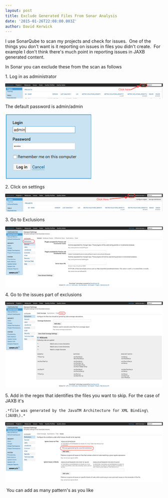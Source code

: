```yaml
---
layout: post
title: Exclude Generated Files From Sonar Analysis
date: '2015-01-26T22:08:00.003Z'
author: David Kerwick
---
```


I use SonarQube to scan my projects and check for issues.  One of the things you don't want is it reporting on issues in files you didn't create.  For example I don't think there's much point in reporting issues in JAXB generated content.  

In Sonar you can exclude these from the scan as follows  

1\. Log in as administrator  

![sonar_login](./assets/img/exclude-generated-files-from-sonar/sonar-login.png)

The default password is admin/admin

![sonar_login2](./assets/img/exclude-generated-files-from-sonar/sonar-login2.png)

2\. Click on settings

![click_settings](./assets/img/exclude-generated-files-from-sonar/click-settings.png)

3\. Go to Exclusions  

![sonar_exclusion](./assets/img/exclude-generated-files-from-sonar/sonar-exclusion.png)

4\. Go to the issues part of exclusions

![sonar_issues](./assets/img/exclude-generated-files-from-sonar/sonar-issues.png)

5\. Add in the regex that identifies the files you want to skip. For the case of JAXB it's

```
.*file was generated by the JavaTM Architecture for XML Binding\(JAXB\).*
```

![sonar_ignore](./assets/img/exclude-generated-files-from-sonar/sonar-ignore.png)

 You can add as many pattern's as you like  
